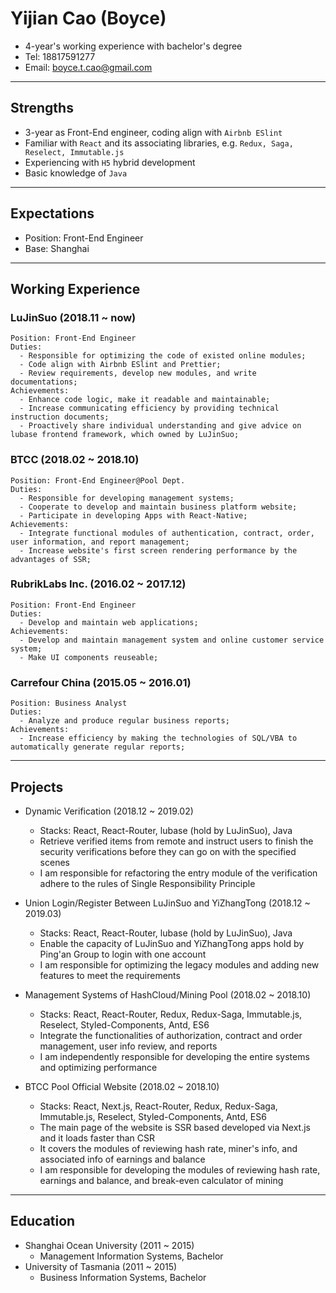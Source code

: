 # Yijian Cao (Boyce)

- 4-year's working experience with bachelor's degree
- Tel: 18817591277
- Email: boyce.t.cao@gmail.com

---

## Strengths

- 3-year as Front-End engineer, coding align with `Airbnb ESlint`
- Familiar with `React` and its associating libraries, e.g. `Redux, Saga, Reselect, Immutable.js`
- Experiencing with `H5` hybrid development
- Basic knowledge of `Java`

---

## Expectations

- Position: Front-End Engineer
- Base: Shanghai

---

## Working Experience

### LuJinSuo (2018.11 ~ now)

    Position: Front-End Engineer
    Duties:
      - Responsible for optimizing the code of existed online modules;
      - Code align with Airbnb ESlint and Prettier;
      - Review requirements, develop new modules, and write documentations;
    Achievements:
      - Enhance code logic, make it readable and maintainable;
      - Increase communicating efficiency by providing technical instruction documents;
      - Proactively share individual understanding and give advice on lubase frontend framework, which owned by LuJinSuo;

### BTCC (2018.02 ~ 2018.10)

    Position: Front-End Engineer@Pool Dept.
    Duties:
      - Responsible for developing management systems;
      - Cooperate to develop and maintain business platform website;
      - Participate in developing Apps with React-Native;
    Achievements:
      - Integrate functional modules of authentication, contract, order, user information, and report management;
      - Increase website's first screen rendering performance by the advantages of SSR;

### RubrikLabs Inc. (2016.02 ~ 2017.12)

    Position: Front-End Engineer
    Duties:
      - Develop and maintain web applications;
    Achievements:
      - Develop and maintain management system and online customer service system;
      - Make UI components reuseable;

### Carrefour China (2015.05 ~ 2016.01)

    Position: Business Analyst
    Duties:
      - Analyze and produce regular business reports;
    Achievements:
      - Increase efficiency by making the technologies of SQL/VBA to automatically generate regular reports;

---

## Projects

- Dynamic Verification (2018.12 ~ 2019.02)
  - Stacks: React, React-Router, lubase (hold by LuJinSuo), Java
  - Retrieve verified items from remote and instruct users to finish the security verifications before they can go on with the specified scenes
  - I am responsible for refactoring the entry module of the verification adhere to the rules of Single Responsibility Principle

- Union Login/Register Between LuJinSuo and YiZhangTong (2018.12 ~ 2019.03)
  - Stacks: React, React-Router, lubase (hold by LuJinSuo), Java
  - Enable the capacity of LuJinSuo and YiZhangTong apps hold by Ping'an Group to login with one account
  - I am responsible for optimizing the legacy modules and adding new features to meet the requirements

- Management Systems of HashCloud/Mining Pool (2018.02 ~ 2018.10)
  - Stacks: React, React-Router, Redux, Redux-Saga, Immutable.js, Reselect, Styled-Components, Antd, ES6
  - Integrate the functionalities of authorization, contract and order management, user info review, and reports
  - I am independently responsible for developing the entire systems and optimizing performance

- BTCC Pool Official Website (2018.02 ~ 2018.10)
  - Stacks: React, Next.js, React-Router, Redux, Redux-Saga, Immutable.js, Reselect, Styled-Components, Antd, ES6
  - The main page of the website is SSR based developed via Next.js and it loads faster than CSR
  - It covers the modules of reviewing hash rate, miner's info, and associated info of earnings and balance
  - I am responsible for developing the modules of reviewing hash rate, earnings and balance, and break-even calculator of mining

---

## Education

- Shanghai Ocean University (2011 ~ 2015)
  - Management Information Systems, Bachelor
- University of Tasmania (2011 ~ 2015)
  - Business Information Systems, Bachelor
